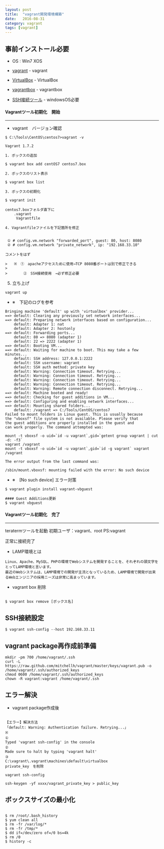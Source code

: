 ```yaml
---
layout: post
title:  "vagrant開発環境構築"
date:   2016-08-31
category: vagrant
tags: [vagrant]
---
```


## 事前インストール必要

- OS : Win7
       XOS

- [vagrant](https://www.vagrantup.com/) - vagrant

- [VirtualBox](https://www.virtualbox.org/wiki/Downloads) - VirtualBox

- [vagrantbox](http://www.vagrantbox.es/) - vagrantbox

- [SSH接続ツール](https://osdn.jp/projects/ttssh2/releases/) - windowsOS必要


#### Vagrantツール初期化　開始

---

- vagrant　バージョン確認  


~~~
$ C:\Tools\CentOS\centos7>vagrant -v  

Vagrant 1.7.2

~~~

    1. ボックスの追加   

~~~
$ vagrant box add centOS7 centos7.box   
~~~

    2. ボックスのリスト表示  

~~~
$ vagrant box list   
~~~

    3. ボックスの初期化   
     
~~~
$ vagrant init    

centos7.boxフォルダ直下に  
    .vagrant
     Vagrantfile
~~~

    4. Vagrantfileファイルを下記箇所を修正   
    
~~~

 ① # config.vm.network "forwarded_port", guest: 80, host: 8080  
 ② # config.vm.network "private_network", ip: "192.168.33.10"   
 
コメントをはず       

>   ※　①　apacheアクセスために使用→TCP 8080番ポートは別で修正できる 
>   
>    　　②　SSH接続使用　→必ず修正必要
~~~

   5. 立ち上げ
   
~~~
vagrant up       
~~~

- ※　下記のログを参考

~~~
Bringing machine 'default' up with 'virtualbox' provider...
==> default: Clearing any previously set network interfaces...
==> default: Preparing network interfaces based on configuration...
    default: Adapter 1: nat
    default: Adapter 2: hostonly
==> default: Forwarding ports...
    default: 80 => 8080 (adapter 1)
    default: 22 => 2222 (adapter 1)
==> default: Booting VM...
==> default: Waiting for machine to boot. This may take a few minutes...
    default: SSH address: 127.0.0.1:2222
    default: SSH username: vagrant
    default: SSH auth method: private key
    default: Warning: Connection timeout. Retrying...
    default: Warning: Connection timeout. Retrying...
    default: Warning: Connection timeout. Retrying...
    default: Warning: Connection timeout. Retrying...
    default: Warning: Remote connection disconnect. Retrying...
==> default: Machine booted and ready!
==> default: Checking for guest additions in VM...
==> default: Configuring and enabling network interfaces...
==> default: Mounting shared folders...
    default: /vagrant => C:/Tools/CentOS/centos7
Failed to mount folders in Linux guest. This is usually because
the "vboxsf" file system is not available. Please verify that
the guest additions are properly installed in the guest and
can work properly. The command attempted was:

mount -t vboxsf -o uid=`id -u vagrant`,gid=`getent group vagrant | cut -d: -f3`
vagrant /vagrant
mount -t vboxsf -o uid=`id -u vagrant`,gid=`id -g vagrant` vagrant /vagrant

The error output from the last command was:

/sbin/mount.vboxsf: mounting failed with the error: No such device

~~~

- ※　[No such device] エラー対策

~~~
$ vagrant plugin install vagrant-vbguest

#### Guest Additions更新
$ vagrant vbguest

~~~

#### Vagrantツール初期化　完了

---


teratermツールを起動
初期ユーザ：vagrant、root
PS:vagrant

正常に接続完了

* LAMP環境とは   

~~~
Linux、Apache、MySQL、PHPの環境でWebシステムを開発することを、それぞれの頭文字をとってLAMP環境と言います。
最近のWebシステムは、LAMP環境での開発が主流となっているため、LAMP環境で開発が出来るWebエンジニアの採用ニーズは非常に高まっています。
~~~

- vagrant box 削除

~~~

$ vagrant box remove [ボックス名]

~~~

## SSH接続設定

~~~
$ vagrant ssh-config --host 192.168.33.11

~~~


##  vagrant package再作成前準備

~~~
mkdir -pm 700 /home/vagrant/.ssh
curl -L https://raw.github.com/mitchellh/vagrant/master/keys/vagrant.pub -o /home/vagrant/.ssh/authorized_keys
chmod 0600 /home/vagrant/.ssh/authorized_keys
chown -R vagrant:vagrant /home/vagrant/.ssh

~~~


## エラー解決

- vagrant package作成後

~~~

【エラー】解決方法
「default: Warning: Authentication failure. Retrying...」
※　
①　
Typed 'vagrant ssh-config' in the console
②　
Made sure to halt by typing 'vagrant halt'
③　
C:\vagrant\.vagrant\machines\default\virtualbox
private_key　を削除

vagrant ssh-config

ssh-keygen -yf xxxx/vagrant_private_key > public_key

~~~


## ボックスサイズの最小化

~~~

$ rm /root/.bash_history
$ yum clean all
$ rm -fr /var/log/*
$ rm -fr /tmp/*
$ dd if=/dev/zero of=/0 bs=4k
$ rm /0
$ history -c

~~~